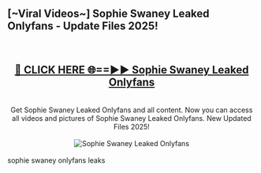 <h2>[~Viral Videos~] Sophie Swaney Leaked Onlyfans - Update Files 2025!</h2>
<br>
<div align="center">
<h2><a href="https://betterlinks.top/A2PfLJ" rel="nofollow">🔴 CLICK HERE 🌐==►► Sophie Swaney Leaked Onlyfans</a></h2>
<br>
Get Sophie Swaney Leaked Onlyfans and all content. Now you can access all videos and pictures of Sophie Swaney Leaked Onlyfans. New Updated Files 2025!
<br>
<br>
<a href="https://betterlinks.top/A2PfLJ" rel="nofollow" data-target="animated-image.originalLink"><img src="https://i.ibb.co.com/WyWwxjT/player-gif2.gif" alt="Sophie Swaney Leaked Onlyfans" style="max-width: 100%; display: inline-block;" data-target="animated-image.originalImage"></a>
</div>
<br>
sophie swaney onlyfans leaks